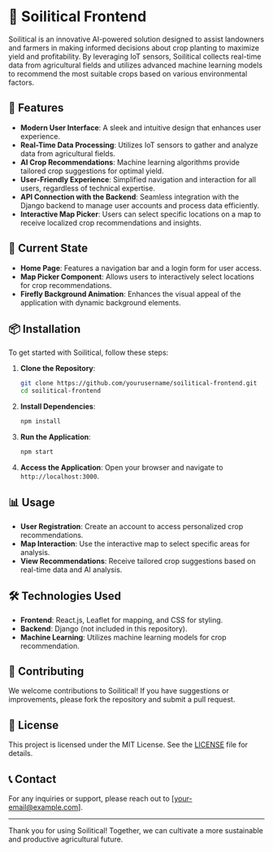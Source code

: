 # 🌱 **Soilitical Frontend**

Soilitical is an innovative AI-powered solution designed to assist landowners and farmers in making informed decisions about crop planting to maximize yield and profitability. By leveraging IoT sensors, Soilitical collects real-time data from agricultural fields and utilizes advanced machine learning models to recommend the most suitable crops based on various environmental factors.

## 🚀 **Features**

- **Modern User Interface**: A sleek and intuitive design that enhances user experience.
- **Real-Time Data Processing**: Utilizes IoT sensors to gather and analyze data from agricultural fields.
- **AI Crop Recommendations**: Machine learning algorithms provide tailored crop suggestions for optimal yield.
- **User-Friendly Experience**: Simplified navigation and interaction for all users, regardless of technical expertise.
- **API Connection with the Backend**: Seamless integration with the Django backend to manage user accounts and process data efficiently.
- **Interactive Map Picker**: Users can select specific locations on a map to receive localized crop recommendations and insights.

## 🌾 **Current State**

- **Home Page**: Features a navigation bar and a login form for user access.
- **Map Picker Component**: Allows users to interactively select locations for crop recommendations.
- **Firefly Background Animation**: Enhances the visual appeal of the application with dynamic background elements.

## 📦 **Installation**

To get started with Soilitical, follow these steps:

1. **Clone the Repository**:

   ```bash
   git clone https://github.com/yourusername/soilitical-frontend.git
   cd soilitical-frontend
   ```

2. **Install Dependencies**:

   ```bash
   npm install
   ```

3. **Run the Application**:

   ```bash
   npm start
   ```

4. **Access the Application**: Open your browser and navigate to `http://localhost:3000`.

## 📊 **Usage**

- **User Registration**: Create an account to access personalized crop recommendations.
- **Map Interaction**: Use the interactive map to select specific areas for analysis.
- **View Recommendations**: Receive tailored crop suggestions based on real-time data and AI analysis.

## 🛠️ **Technologies Used**

- **Frontend**: React.js, Leaflet for mapping, and CSS for styling.
- **Backend**: Django (not included in this repository).
- **Machine Learning**: Utilizes machine learning models for crop recommendation.

## 🤝 **Contributing**

We welcome contributions to Soilitical! If you have suggestions or improvements, please fork the repository and submit a pull request.

## 📄 **License**

This project is licensed under the MIT License. See the [LICENSE](LICENSE) file for details.

## 📞 **Contact**

For any inquiries or support, please reach out to [your-email@example.com].

---

Thank you for using Soilitical! Together, we can cultivate a more sustainable and productive agricultural future.
